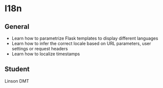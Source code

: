 # I18n

## General
- Learn how to parametrize Flask templates to display different languages
- Learn how to infer the correct locale based on URL parameters, user settings or request headers
- Learn how to localize timestamps


## Student
Linson DMT
